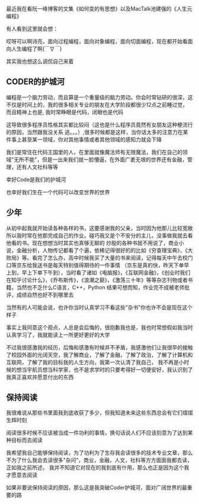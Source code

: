 最近我在看阮一峰博客的文集《如何变的有思想》以及MacTalk池建强的《人生元编程》

有人看到这里就会想：

哎呀可以啊诗亮，面向过程编程，面向对象编程，面向切面编程，现在都开始看面向人生编程了啊(￣∇￣)

其实我也想这么调侃自己来着


## CODER的护城河

编程是一个脑力劳动，而且算是一个重量级的脑力劳动。你会时常钻研的很深，这不仅是时间上的，我的很多相关专业的朋友在大学阶段都很少12点之前睡过觉，而且精神上也是,
我时常睁眼是代码，闭眼也是代码

这导致很多程序员性格其实都比较闷（这也是什么程序员竟然有女朋友这种梗流行的原因，当然跟我没关系  逃。。。）,很多时候都是这样，当你话太多的注意力在某件事上甚至某一领域，你对其他事情或者其他领域的感知力就会下降

我们是常住在代码王国里的人，在里面就像魔法师有无限魔法，我们在自己的领域"无所不能"，但是一出来我们就一脸懵逼，在外面广袤无垠的世界还有金融，管理，还有人文社科等等

幸好Code是我们的护城河

也幸好我们生在一个代码可以改变世界的世界

## 少年

从初中起我就开始读各种各样的书，这要感谢我的父亲，当时因为他那儿比较宽敞所以我时常在他那完成自己的作业。碰巧我又是个不安分的主儿，没事做我就去看他看的书。现在想想当时其实也真够无聊的
炒股的各种书就不用说了，商业小说，金融分析，人物传记都看了个遍，依稀记得很好的的比如《穷查理宝典》，《大败局》等。看完了怎么办，高中时候我买了大量的书来阅读，记得每天中午去校门口等京东给我送书是每天特别值得期待的一件事情
（京东是真的快，昨天下单早上到，早上下单下午到），当时看了诸如《电脑报》，《互联网金融》，《创业时我们在知乎讨论什么》，《乔布斯传》，《浪潮之巅》，《激荡三十年》等等杂志刊物或者书籍，当然也不乏什么C语言，C++，Python
结果可想而知，作业完不成被老师批评，成绩自然也好不到哪里去

当然有的人可能会说，也许你当时认真学习不看这些"杂书"你也许不会是现在这个样子

事实上我同意这个观点，人总是会后悔的，很抱歉我也是，我也时常想假如我当时认真学习了，我就能读上一所更好更好的大学

不过我很感激我的经历，后悔和感激有时候并不矛盾，我感激他们让我很早的接触了校园外面的光阔天空，我了解商业，了解了金融，了解了政治，了解了计算机和互联网，了解了我的目标我的人生方向，我第一次认清了我自己，
我不再是小时候的想当宇航员想当科学家，也不是求学时的只要考得好一切便安好，我认识到了我真正喜欢并愿意付出的东西

## 保持阅读

我很难说从那些书里面我到底收获了多少，但我知道未来这些东西总会有它们熠熠生辉时刻

阅读很多时候不应该被当成一件功利的事情，换句话说人们不应该刻意为了达到某种目标而去阅读

我希望我自己能够保持阅读，为了功利为了生存我会读很多的技术专业文章，那么不为了什么我会去读很多"杂问"，商业，金融，人文，社科等方方面面我都去读，正如我之前所述，
我并不知道它对现在的我到底有什用，那么也正是因为这个我才愿意去阅读

如果非要说保持阅读的原因，那么这是我突破Coder护城河，面对广阔世界的最重要的路
